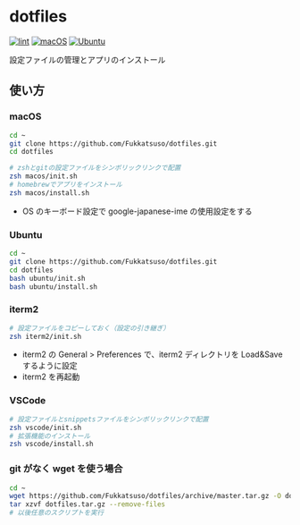 # dotfiles

[![lint](https://github.com/Fukkatsuso/dotfiles/actions/workflows/lint.yml/badge.svg)](https://github.com/Fukkatsuso/dotfiles/actions/workflows/lint.yml)
[![macOS](https://github.com/Fukkatsuso/dotfiles/actions/workflows/macos.yml/badge.svg)](https://github.com/Fukkatsuso/dotfiles/actions/workflows/macos.yml)
[![Ubuntu](https://github.com/Fukkatsuso/dotfiles/actions/workflows/ubuntu.yml/badge.svg)](https://github.com/Fukkatsuso/dotfiles/actions/workflows/ubuntu.yml)

設定ファイルの管理とアプリのインストール

## 使い方

### macOS

```sh
cd ~
git clone https://github.com/Fukkatsuso/dotfiles.git
cd dotfiles

# zshとgitの設定ファイルをシンボリックリンクで配置
zsh macos/init.sh
# homebrewでアプリをインストール
zsh macos/install.sh
```

- OS のキーボード設定で google-japanese-ime の使用設定をする

### Ubuntu

```sh
cd ~
git clone https://github.com/Fukkatsuso/dotfiles.git
cd dotfiles
bash ubuntu/init.sh
bash ubuntu/install.sh
```

### iterm2

```sh
# 設定ファイルをコピーしておく（設定の引き継ぎ）
zsh iterm2/init.sh
```

- iterm2 の General > Preferences で、iterm2 ディレクトリを Load&Save するように設定
- iterm2 を再起動

### VSCode

```sh
# 設定ファイルとsnippetsファイルをシンボリックリンクで配置
zsh vscode/init.sh
# 拡張機能のインストール
zsh vscode/install.sh
```

### git がなく wget を使う場合

```sh
cd ~
wget https://github.com/Fukkatsuso/dotfiles/archive/master.tar.gz -O dotfiles.tar.gz
tar xzvf dotfiles.tar.gz --remove-files
# 以後任意のスクリプトを実行
```
